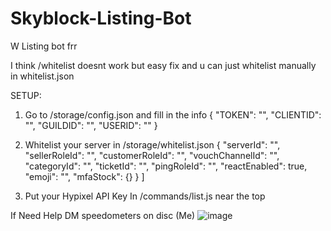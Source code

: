 # Skyblock-Listing-Bot
W Listing bot frr

I think /whitelist doesnt work but easy fix and u can just whitelist manually in whitelist.json




SETUP:

1. Go to /storage/config.json and fill in the info 
{
    "TOKEN": "",
    "CLIENTID": "",
    "GUILDID": "",
    "USERID": ""
}



2. Whitelist your server in /storage/whitelist.json
     {
    "serverId": "",
    "sellerRoleId": "",
    "customerRoleId": "",
    "vouchChannelId": "",
    "categoryId": "",
    "ticketId": "",
    "pingRoleId": "",
    "reactEnabled": true,
    "emoji": "",
    "mfaStock": {}
  }
]


3. Put your Hypixel API Key In /commands/list.js near the top


If Need Help DM speedometers on disc (Me)
![image](https://github.com/user-attachments/assets/ec5e22aa-6fe1-479b-8d84-edf80501abc6)

